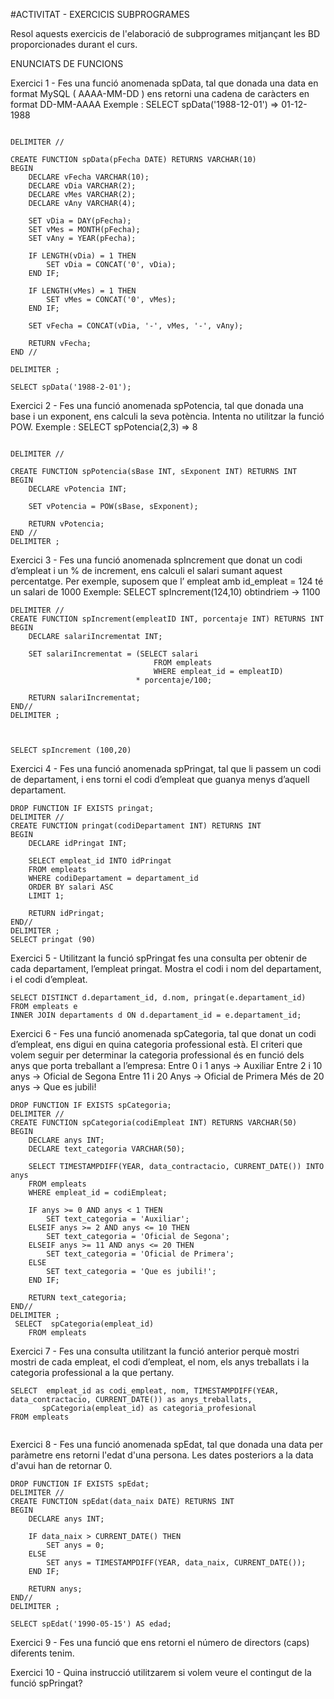 #ACTIVITAT - EXERCICIS SUBPROGRAMES

Resol aquests exercicis de l'elaboració de subprogrames mitjançant les BD
proporcionades durant el curs.

ENUNCIATS DE FUNCIONS

Exercici 1 - Fes una funció anomenada spData, tal que donada una data en format
MySQL ( AAAA-MM-DD ) ens retorni una cadena de caràcters en format DD-MM-AAAA
Exemple : SELECT spData('1988-12-01') => 01-12-1988
```mysql

DELIMITER //

CREATE FUNCTION spData(pFecha DATE) RETURNS VARCHAR(10)
BEGIN
    DECLARE vFecha VARCHAR(10);
    DECLARE vDia VARCHAR(2);
    DECLARE vMes VARCHAR(2);
    DECLARE vAny VARCHAR(4);
    
    SET vDia = DAY(pFecha);
    SET vMes = MONTH(pFecha);
    SET vAny = YEAR(pFecha);
    
    IF LENGTH(vDia) = 1 THEN
        SET vDia = CONCAT('0', vDia);
    END IF;
    
    IF LENGTH(vMes) = 1 THEN
        SET vMes = CONCAT('0', vMes);
    END IF;
    
    SET vFecha = CONCAT(vDia, '-', vMes, '-', vAny);
    
    RETURN vFecha;
END //

DELIMITER ;

SELECT spData('1988-2-01');

```
Exercici 2 - Fes una funció anomenada spPotencia, tal que donada una base i un
exponent, ens calculi la seva potència. Intenta no utilitzar la funció POW.
Exemple : SELECT spPotencia(2,3) => 8

```mysql

DELIMITER //

CREATE FUNCTION spPotencia(sBase INT, sExponent INT) RETURNS INT
BEGIN
    DECLARE vPotencia INT;
    
    SET vPotencia = POW(sBase, sExponent);
    
    RETURN vPotencia;
END //
DELIMITER ;
```
Exercici 3 - Fes una funció anomenada spIncrement que donat un codi d’empleat i un
% de increment, ens calculi el salari sumant aquest percentatge.
Per exemple, suposem que l’ empleat amb id_empleat = 124 té un salari de 1000
Exemple: SELECT spIncrement(124,10) obtindriem -> 1100
```mysql
DELIMITER //
CREATE FUNCTION spIncrement(empleatID INT, porcentaje INT) RETURNS INT
BEGIN
    DECLARE salariIncrementat INT;

    SET salariIncrementat = (SELECT salari
                                FROM empleats
                                WHERE empleat_id = empleatID) 
                            * porcentaje/100;

    RETURN salariIncrementat;
END//
DELIMITER ;



SELECT spIncrement (100,20)
```



Exercici 4 - Fes una funció anomenada spPringat, tal que li passem un codi de
departament, i ens torni el codi d’empleat que guanya menys d’aquell departament.

```mysql
DROP FUNCTION IF EXISTS pringat;
DELIMITER //
CREATE FUNCTION pringat(codiDepartament INT) RETURNS INT
BEGIN
    DECLARE idPringat INT;

    SELECT empleat_id INTO idPringat
    FROM empleats
    WHERE codiDepartament = departament_id
    ORDER BY salari ASC
    LIMIT 1;
      
    RETURN idPringat;
END//
DELIMITER ;
SELECT pringat (90)

```

Exercici 5 - Utilitzant la funció spPringat fes una consulta per obtenir de cada
departament, l’empleat pringat. Mostra el codi i nom del departament, i el codi d’empleat.

```mysql
SELECT DISTINCT d.departament_id, d.nom, pringat(e.departament_id)
FROM empleats e
INNER JOIN departaments d ON d.departament_id = e.departament_id;

```

Exercici 6 - Fes una funció anomenada spCategoria, tal que donat un codi d’empleat,
ens digui en quina categoria professional està. El criteri que volem seguir per determinar
la categoria professional és en funció dels anys que porta treballant a l’empresa:
Entre 0 i 1 anys -> Auxiliar
Entre 2 i 10 anys -> Oficial de Segona
Entre 11 i 20 Anys -> Oficial de Primera
Més de 20 anys -> Que es jubili!

```mysql
DROP FUNCTION IF EXISTS spCategoria;
DELIMITER //
CREATE FUNCTION spCategoria(codiEmpleat INT) RETURNS VARCHAR(50)
BEGIN
    DECLARE anys INT;
    DECLARE text_categoria VARCHAR(50);

    SELECT TIMESTAMPDIFF(YEAR, data_contractacio, CURRENT_DATE()) INTO anys
    FROM empleats
    WHERE empleat_id = codiEmpleat;

    IF anys >= 0 AND anys < 1 THEN
        SET text_categoria = 'Auxiliar';
    ELSEIF anys >= 2 AND anys <= 10 THEN
        SET text_categoria = 'Oficial de Segona';
    ELSEIF anys >= 11 AND anys <= 20 THEN
        SET text_categoria = 'Oficial de Primera';
    ELSE
        SET text_categoria = 'Que es jubili!';
    END IF;

    RETURN text_categoria;
END//
DELIMITER ;
 SELECT  spCategoria(empleat_id)
    FROM empleats

```

Exercici 7 - Fes una consulta utilitzant la funció anterior perquè mostri mostri de cada
empleat, el codi d’empleat, el nom, els anys treballats i la categoria professional a la que
pertany.
 ```mysql
 SELECT  empleat_id as codi_empleat, nom, TIMESTAMPDIFF(YEAR, data_contractacio, CURRENT_DATE()) as anys_treballats,
        spCategoria(empleat_id) as categoria_profesional
FROM empleats

 
 ```

Exercici 8 - Fes una funció anomenada spEdat, tal que donada una data per paràmetre
ens retorni l'edat d'una persona. Les dates posteriors a la data d'avui han de retornar 0.
```mysql
DROP FUNCTION IF EXISTS spEdat;
DELIMITER //
CREATE FUNCTION spEdat(data_naix DATE) RETURNS INT
BEGIN
    DECLARE anys INT;

    IF data_naix > CURRENT_DATE() THEN
        SET anys = 0;
    ELSE
        SET anys = TIMESTAMPDIFF(YEAR, data_naix, CURRENT_DATE());
    END IF;

    RETURN anys;
END//
DELIMITER ;

SELECT spEdat('1990-05-15') AS edad;

```

Exercici 9 - Fes una funció que ens retorni el número de directors (caps) diferents tenim.

Exercici 10 - Quina instrucció utilitzarem si volem veure el contingut de la funció
spPringat?